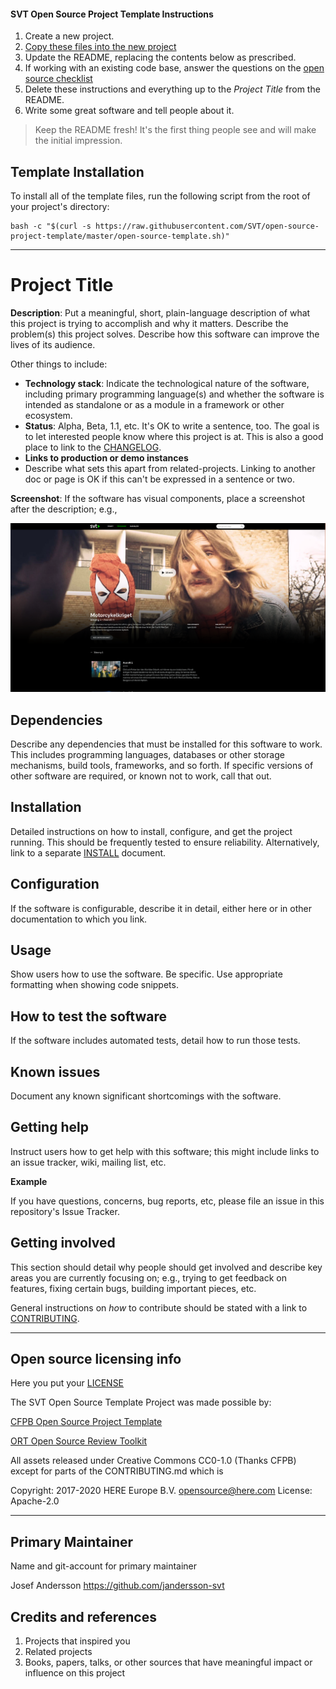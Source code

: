 #### SVT Open Source Project Template Instructions

1. Create a new project.
2. [Copy these files into the new project](#template-installation)
3. Update the README, replacing the contents below as prescribed.
4. If working with an existing code base, answer the questions on the [open source checklist](opensource-checklist.md)
5. Delete these instructions and everything up to the _Project Title_ from the README.
6. Write some great software and tell people about it.

> Keep the README fresh! It's the first thing people see and will make the initial impression.

## Template Installation

To install all of the template files, run the following script from the root of your project's directory:

```
bash -c "$(curl -s https://raw.githubusercontent.com/SVT/open-source-project-template/master/open-source-template.sh)"

```
----

# Project Title

**Description**:  Put a meaningful, short, plain-language description of what
this project is trying to accomplish and why it matters.
Describe the problem(s) this project solves.
Describe how this software can improve the lives of its audience.

Other things to include:

  - **Technology stack**: Indicate the technological nature of the software, including primary programming language(s) and whether the software is intended as standalone or as a module in a framework or other ecosystem.
  - **Status**:  Alpha, Beta, 1.1, etc. It's OK to write a sentence, too. The goal is to let interested people know where this project is at. This is also a good place to link to the [CHANGELOG](CHANGELOG.md).
  - **Links to production or demo instances**
  - Describe what sets this apart from related-projects. Linking to another doc or page is OK if this can't be expressed in a sentence or two.


**Screenshot**: If the software has visual components, place a screenshot after the description; e.g.,

![](https://github.com/SVT/open-source-project-template/blob/master/screenshot.png)


## Dependencies

Describe any dependencies that must be installed for this software to work.
This includes programming languages, databases or other storage mechanisms, build tools, frameworks, and so forth.
If specific versions of other software are required, or known not to work, call that out.

## Installation

Detailed instructions on how to install, configure, and get the project running.
This should be frequently tested to ensure reliability. Alternatively, link to
a separate [INSTALL](docs/INSTALL.md) document.

## Configuration

If the software is configurable, describe it in detail, either here or in other documentation to which you link.

## Usage

Show users how to use the software.
Be specific.
Use appropriate formatting when showing code snippets.

## How to test the software

If the software includes automated tests, detail how to run those tests.

## Known issues

Document any known significant shortcomings with the software.

## Getting help

Instruct users how to get help with this software; this might include links to an issue tracker, wiki, mailing list, etc.

**Example**

If you have questions, concerns, bug reports, etc, please file an issue in this repository's Issue Tracker.

## Getting involved

This section should detail why people should get involved and describe key areas you are
currently focusing on; e.g., trying to get feedback on features, fixing certain bugs, building
important pieces, etc.

General instructions on _how_ to contribute should be stated with a link to [CONTRIBUTING](docs/CONTRIBUTING.md).


----

## Open source licensing info

Here you put your [LICENSE](LICENSE)

The SVT Open Source Template Project was made possible by:

[CFPB Open Source Project Template](https://github.com/cfpb/open-source-project-template)

[ORT Open Source Review Toolkit](https://github.com/heremaps/oss-review-toolkit)

All assets released under Creative Commons CC0-1.0 (Thanks CFPB) except for parts of the CONTRIBUTING.md which is

Copyright: 2017-2020 HERE Europe B.V. <opensource@here.com>
License: Apache-2.0


----

## Primary Maintainer

Name and git-account for primary maintainer 

Josef Andersson https://github.com/jandersson-svt

## Credits and references

1. Projects that inspired you
2. Related projects
3. Books, papers, talks, or other sources that have meaningful impact or influence on this project


